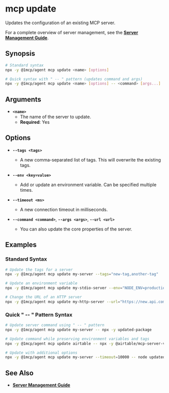 # mcp update

Updates the configuration of an existing MCP server.

For a complete overview of server management, see the **[Server Management Guide](../../guide/essentials/server-management)**.

## Synopsis

```bash
# Standard syntax
npx -y @1mcp/agent mcp update <name> [options]

# Quick syntax with " -- " pattern (updates command and args)
npx -y @1mcp/agent mcp update <name> [options] -- <command> [args...]
```

## Arguments

- **`<name>`**
  - The name of the server to update.
  - **Required**: Yes

## Options

- **`--tags <tags>`**
  - A new comma-separated list of tags. This will overwrite the existing tags.

- **`--env <key=value>`**
  - Add or update an environment variable. Can be specified multiple times.

- **`--timeout <ms>`**
  - A new connection timeout in milliseconds.

- **`--command <command>`**, **`--args <args>`**, **`--url <url>`**
  - You can also update the core properties of the server.

## Examples

### Standard Syntax

```bash
# Update the tags for a server
npx -y @1mcp/agent mcp update my-server --tags="new-tag,another-tag"

# Update an environment variable
npx -y @1mcp/agent mcp update my-stdio-server --env="NODE_ENV=production"

# Change the URL of an HTTP server
npx -y @1mcp/agent mcp update my-http-server --url="https://new.api.com/mcp"
```

### Quick " -- " Pattern Syntax

```bash
# Update server command using " -- " pattern
npx -y @1mcp/agent mcp update my-server -- npx -y updated-package

# Update command while preserving environment variables and tags
npx -y @1mcp/agent mcp update airtable -- npx -y @airtable/mcp-server-v2

# Update with additional options
npx -y @1mcp/agent mcp update my-server --timeout=10000 -- node updated-server.js
```

## See Also

- **[Server Management Guide](../../guide/essentials/server-management)**

